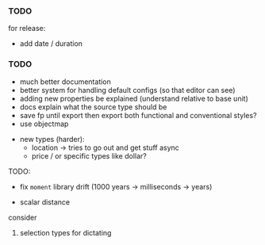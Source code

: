 ### TODO

for release:

- add date / duration

### TODO

- much better documentation
- better system for handling default configs (so that editor can see)
- adding new properties be explained (understand relative to base unit)
- docs explain what the source type should be
- save fp until export then export both functional and conventional styles?
- use objectmap

* new types (harder):
  - location -> tries to go out and get stuff async
  - price / or specific types like dollar?

TODO:

- fix `moment` library drift (1000 years -> milliseconds -> years)

- scalar distance

consider

1. selection types for dictating

